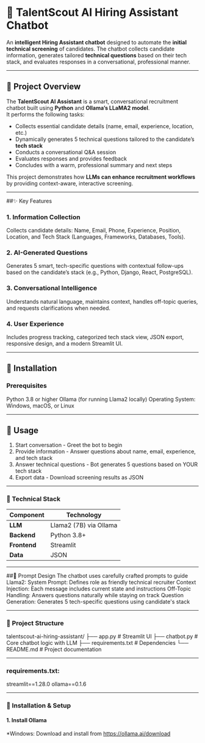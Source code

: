 # 🤖 TalentScout AI Hiring Assistant Chatbot

An **intelligent Hiring Assistant chatbot** designed to automate the **initial technical screening** of candidates. The chatbot collects candidate information, generates tailored **technical questions** based on their tech stack, and evaluates responses in a conversational, professional manner.

---

## 🚀 Project Overview

The **TalentScout AI Assistant** is a smart, conversational recruitment chatbot built using **Python** and **Ollama’s LLaMA2 model**.  
It performs the following tasks:

- Collects essential candidate details (name, email, experience, location, etc.)
- Dynamically generates 5 technical questions tailored to the candidate’s **tech stack**
- Conducts a conversational Q&A session
- Evaluates responses and provides feedback
- Concludes with a warm, professional summary and next steps

This project demonstrates how **LLMs can enhance recruitment workflows** by providing context-aware, interactive screening.

---
##✨ Key Features

### 1. Information Collection
Collects candidate details: Name, Email, Phone, Experience, Position, Location, and Tech Stack (Languages, Frameworks, Databases, Tools).

### 2. AI-Generated Questions
Generates 5 smart, tech-specific questions with contextual follow-ups based on the candidate’s stack (e.g., Python, Django, React, PostgreSQL).

### 3. Conversational Intelligence
Understands natural language, maintains context, handles off-topic queries, and requests clarifications when needed.

### 4. User Experience

Includes progress tracking, categorized tech stack view, JSON export, responsive design, and a modern Streamlit UI.

----

## 🚀 Installation
### Prerequisites

Python 3.8 or higher
Ollama (for running Llama2 locally)
Operating System: Windows, macOS, or Linux

 

---

## 📖 Usage

1. Start conversation - Greet the bot to begin
2. Provide information - Answer questions about name, email, experience, and tech stack
3. Answer technical questions - Bot generates 5 questions based on YOUR tech stack
4. Export data - Download screening results as JSON
   
---

### 🧠 Technical Stack

| **Component** | **Technology**          |
|----------------|-------------------------|
| **LLM**        | Llama2 (7B) via Ollama  |
| **Backend**    | Python 3.8+             |
| **Frontend**   | Streamlit               |
| **Data**       | JSON                    |

---

##🎨 Prompt Design
The chatbot uses carefully crafted prompts to guide Llama2:
System Prompt: Defines role as friendly technical recruiter
Context Injection: Each message includes current state and instructions
Off-Topic Handling: Answers questions naturally while staying on track
Question Generation: Generates 5 tech-specific questions using candidate's stack

---
### 📂 Project Structure

talentscout-ai-hiring-assistant/
├── app.py               # Streamlit UI
├── chatbot.py           # Core chatbot logic with LLM
├── requirements.txt     # Dependencies
└── README.md            # Project documentation


---

### requirements.txt:
 streamlit==1.28.0
 ollama==0.1.6

---

### 🚀 Installation & Setup

#### 1. Install Ollama
*Windows:
Download and install from https://ollama.ai/download






